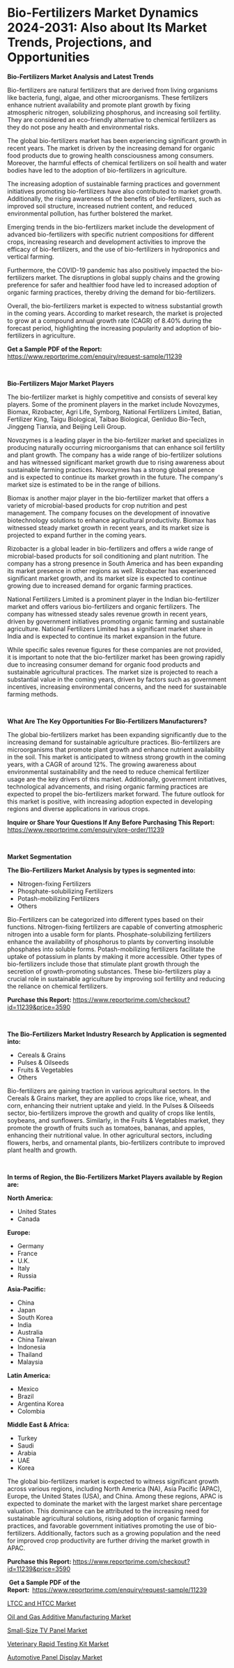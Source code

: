 <p><h1>Bio-Fertilizers Market Dynamics 2024-2031: Also about Its Market Trends, Projections, and Opportunities</h1></p><p><strong>Bio-Fertilizers Market Analysis and Latest Trends</strong></p>
<p><p>Bio-fertilizers are natural fertilizers that are derived from living organisms like bacteria, fungi, algae, and other microorganisms. These fertilizers enhance nutrient availability and promote plant growth by fixing atmospheric nitrogen, solubilizing phosphorus, and increasing soil fertility. They are considered an eco-friendly alternative to chemical fertilizers as they do not pose any health and environmental risks.</p><p>The global bio-fertilizers market has been experiencing significant growth in recent years. The market is driven by the increasing demand for organic food products due to growing health consciousness among consumers. Moreover, the harmful effects of chemical fertilizers on soil health and water bodies have led to the adoption of bio-fertilizers in agriculture.</p><p>The increasing adoption of sustainable farming practices and government initiatives promoting bio-fertilizers have also contributed to market growth. Additionally, the rising awareness of the benefits of bio-fertilizers, such as improved soil structure, increased nutrient content, and reduced environmental pollution, has further bolstered the market.</p><p>Emerging trends in the bio-fertilizers market include the development of advanced bio-fertilizers with specific nutrient compositions for different crops, increasing research and development activities to improve the efficacy of bio-fertilizers, and the use of bio-fertilizers in hydroponics and vertical farming.</p><p>Furthermore, the COVID-19 pandemic has also positively impacted the bio-fertilizers market. The disruptions in global supply chains and the growing preference for safer and healthier food have led to increased adoption of organic farming practices, thereby driving the demand for bio-fertilizers.</p><p>Overall, the bio-fertilizers market is expected to witness substantial growth in the coming years. According to market research, the market is projected to grow at a compound annual growth rate (CAGR) of 8.40% during the forecast period, highlighting the increasing popularity and adoption of bio-fertilizers in agriculture.</p></p>
<p><strong>Get a Sample PDF of the Report:&nbsp;</strong> <a href="https://www.reportprime.com/enquiry/request-sample/11239">https://www.reportprime.com/enquiry/request-sample/11239</a></p>
<p>&nbsp;</p>
<p><strong>Bio-Fertilizers Major Market Players</strong></p>
<p><p>The bio-fertilizer market is highly competitive and consists of several key players. Some of the prominent players in the market include Novozymes, Biomax, Rizobacter, Agri Life, Symborg, National Fertilizers Limited, Batian, Fertilizer King, Taigu Biological, Taibao Biological, Genliduo Bio-Tech, Jinggeng Tianxia, and Beijing Leili Group.</p><p>Novozymes is a leading player in the bio-fertilizer market and specializes in producing naturally occurring microorganisms that can enhance soil fertility and plant growth. The company has a wide range of bio-fertilizer solutions and has witnessed significant market growth due to rising awareness about sustainable farming practices. Novozymes has a strong global presence and is expected to continue its market growth in the future. The company's market size is estimated to be in the range of billions.</p><p>Biomax is another major player in the bio-fertilizer market that offers a variety of microbial-based products for crop nutrition and pest management. The company focuses on the development of innovative biotechnology solutions to enhance agricultural productivity. Biomax has witnessed steady market growth in recent years, and its market size is projected to expand further in the coming years.</p><p>Rizobacter is a global leader in bio-fertilizers and offers a wide range of microbial-based products for soil conditioning and plant nutrition. The company has a strong presence in South America and has been expanding its market presence in other regions as well. Rizobacter has experienced significant market growth, and its market size is expected to continue growing due to increased demand for organic farming practices.</p><p>National Fertilizers Limited is a prominent player in the Indian bio-fertilizer market and offers various bio-fertilizers and organic fertilizers. The company has witnessed steady sales revenue growth in recent years, driven by government initiatives promoting organic farming and sustainable agriculture. National Fertilizers Limited has a significant market share in India and is expected to continue its market expansion in the future.</p><p>While specific sales revenue figures for these companies are not provided, it is important to note that the bio-fertilizer market has been growing rapidly due to increasing consumer demand for organic food products and sustainable agricultural practices. The market size is projected to reach a substantial value in the coming years, driven by factors such as government incentives, increasing environmental concerns, and the need for sustainable farming methods.</p></p>
<p>&nbsp;</p>
<p><strong>What Are The Key Opportunities For Bio-Fertilizers Manufacturers?</strong></p>
<p><p>The global bio-fertilizers market has been expanding significantly due to the increasing demand for sustainable agriculture practices. Bio-fertilizers are microorganisms that promote plant growth and enhance nutrient availability in the soil. This market is anticipated to witness strong growth in the coming years, with a CAGR of around 12%. The growing awareness about environmental sustainability and the need to reduce chemical fertilizer usage are the key drivers of this market. Additionally, government initiatives, technological advancements, and rising organic farming practices are expected to propel the bio-fertilizers market forward. The future outlook for this market is positive, with increasing adoption expected in developing regions and diverse applications in various crops.</p></p>
<p><strong>Inquire or Share Your Questions If Any Before Purchasing This Report:</strong> <a href="https://www.reportprime.com/enquiry/pre-order/11239">https://www.reportprime.com/enquiry/pre-order/11239</a></p>
<p>&nbsp;</p>
<p><strong>Market Segmentation</strong></p>
<p><strong>The Bio-Fertilizers Market Analysis by types is segmented into:</strong></p>
<p><ul><li>Nitrogen-fixing Fertilizers</li><li>Phosphate-solubilizing Fertilizers</li><li>Potash-mobilizing Fertilizers</li><li>Others</li></ul></p>
<p><p>Bio-Fertilizers can be categorized into different types based on their functions. Nitrogen-fixing fertilizers are capable of converting atmospheric nitrogen into a usable form for plants. Phosphate-solubilizing fertilizers enhance the availability of phosphorus to plants by converting insoluble phosphates into soluble forms. Potash-mobilizing fertilizers facilitate the uptake of potassium in plants by making it more accessible. Other types of bio-fertilizers include those that stimulate plant growth through the secretion of growth-promoting substances. These bio-fertilizers play a crucial role in sustainable agriculture by improving soil fertility and reducing the reliance on chemical fertilizers.</p></p>
<p><strong>Purchase this Report:&nbsp;</strong><a href="https://www.reportprime.com/checkout?id=11239&price=3590">https://www.reportprime.com/checkout?id=11239&price=3590</a></p>
<p>&nbsp;</p>
<p><strong>The Bio-Fertilizers Market Industry Research by Application is segmented into:</strong></p>
<p><ul><li>Cereals & Grains</li><li>Pulses & Oilseeds</li><li>Fruits & Vegetables</li><li>Others</li></ul></p>
<p><p>Bio-fertilizers are gaining traction in various agricultural sectors. In the Cereals & Grains market, they are applied to crops like rice, wheat, and corn, enhancing their nutrient uptake and yield. In the Pulses & Oilseeds sector, bio-fertilizers improve the growth and quality of crops like lentils, soybeans, and sunflowers. Similarly, in the Fruits & Vegetables market, they promote the growth of fruits such as tomatoes, bananas, and apples, enhancing their nutritional value. In other agricultural sectors, including flowers, herbs, and ornamental plants, bio-fertilizers contribute to improved plant health and growth.</p></p>
<p>&nbsp;</p>
<p><strong>In terms of Region, the Bio-Fertilizers Market Players available by Region are:</strong></p>
<p>
    <p> <strong> North America: </strong>
        <ul>
            <li>United States</li>
            <li>Canada</li>
        </ul>
        </p> 
    <p> <strong> Europe: </strong>
        <ul>
            <li>Germany</li>
            <li>France</li>
            <li>U.K.</li>
            <li>Italy</li>
            <li>Russia</li>
        </ul>
        </p> 
    <p> <strong> Asia-Pacific: </strong>
        <ul>
            <li>China</li>
            <li>Japan</li>
            <li>South Korea</li>
            <li>India</li>
            <li>Australia</li>
            <li>China Taiwan</li>
            <li>Indonesia</li>
            <li>Thailand</li>
            <li>Malaysia</li>
        </ul>
        </p> 
    <p> <strong> Latin America: </strong>
        <ul>
            <li>Mexico</li>
            <li>Brazil</li>
            <li>Argentina Korea</li>
            <li>Colombia</li>
        </ul>
        </p> 
    <p> <strong> Middle East & Africa: </strong>
        <ul>
            <li>Turkey</li>
            <li>Saudi</li>
            <li>Arabia</li>
            <li>UAE</li>
            <li>Korea</li>
        </ul>
    </p>
    </p>
<p><p>The global bio-fertilizers market is expected to witness significant growth across various regions, including North America (NA), Asia Pacific (APAC), Europe, the United States (USA), and China. Among these regions, APAC is expected to dominate the market with the largest market share percentage valuation. This dominance can be attributed to the increasing need for sustainable agricultural solutions, rising adoption of organic farming practices, and favorable government initiatives promoting the use of bio-fertilizers. Additionally, factors such as a growing population and the need for improved crop productivity are further driving the market growth in APAC.</p></p>
<p><strong>Purchase this Report: </strong><a href="https://www.reportprime.com/checkout?id=11239&price=3590">https://www.reportprime.com/checkout?id=11239&price=3590</a></p>
<p>&nbsp;<strong>Get a Sample PDF of the Report:&nbsp;&nbsp;</strong><a href="https://www.reportprime.com/enquiry/request-sample/11239">https://www.reportprime.com/enquiry/request-sample/11239</a></p>
<p><strong></strong></p>
<p><p><a href="https://github.com/khayangel/Market-Research-Report-List-1/blob/main/ltcc-and-htcc-market.md">LTCC and HTCC Market</a></p><p><a href="https://github.com/elizabethdagraca/Market-Research-Report-List-1/blob/main/oil-and-gas-additive-manufacturing-market.md">Oil and Gas Additive Manufacturing Market</a></p><p><a href="https://issuu.com/reportprime-2/docs/small-size-tv-panel-market-size-2030.pptx">Small-Size TV Panel Market</a></p><p><a href="https://www.linkedin.com/pulse/veterinary-rapid-testing-kit-market-analysis-examines-7ffoe?trackingId=0j9%2BF3BIQreR0h%2BuWhDO5Q%3D%3D">Veterinary Rapid Testing Kit Market</a></p><p><a href="https://issuu.com/reportprime-2/docs/automotive-panel-display-market-size-2030.pptx">Automotive Panel Display Market</a></p></p>